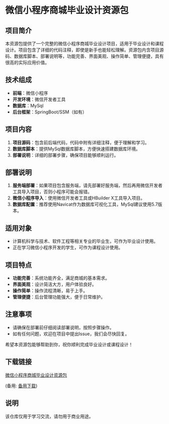 # 微信小程序商城毕业设计资源包

## 项目简介

本资源包提供了一个完整的微信小程序商城毕业设计项目，适用于毕业设计和课程设计。项目包含了详细的代码注释，即使是新手也能轻松理解。资源包内含项目源码、数据库脚本、部署说明等，功能完善、界面美观、操作简单、管理便捷，具有很高的实际应用价值。

## 技术组成

- **前端**：微信小程序
- **开发环境**：微信开发者工具
- **数据库**：MySql
- **后台框架**：SpringBoot/SSM（如有）

## 项目内容

1. **项目源码**：包含前后端代码，代码中附有详细注释，便于理解和学习。
2. **数据库脚本**：提供MySql数据库脚本，方便快速搭建数据库环境。
3. **部署说明**：详细的部署步骤，确保项目能够顺利运行。

## 部署说明

1. **服务端部署**：如果项目包含服务端，请先部署好服务端，然后再用微信开发者工具导入项目，否则小程序可能会报错。
2. **微信小程序导入**：使用微信开发者工具或HBuilder X工具导入项目。
3. **数据库配置**：推荐使用Navicat作为数据库可视化工具，MySql建议使用5.7版本。

## 适用对象

- 计算机科学与技术、软件工程等相关专业的毕业生，可作为毕业设计使用。
- 正在学习微信小程序开发的学生，可作为课程设计使用。

## 项目特点

- **功能完善**：系统功能齐全，满足商城的基本需求。
- **界面美观**：设计简洁大方，用户体验良好。
- **操作简单**：操作流程清晰，易于上手。
- **管理便捷**：后台管理功能强大，便于日常维护。

## 注意事项

- 请确保在部署前仔细阅读部署说明，按照步骤操作。
- 如有任何问题，欢迎在项目中提出Issue，我们会尽快回复。

希望本资源包能够帮助到你，祝你顺利完成毕业设计或课程设计！

## 下载链接
[微信小程序商城毕业设计资源包](https://pan.quark.cn/s/c52ce2b4aaf9) 

(备用: [备用下载](https://pan.baidu.com/s/1a19yVqYL5M6ubvcRn9PyWA?pwd=1234))

## 说明

该仓库仅用于学习交流，请勿用于商业用途。
